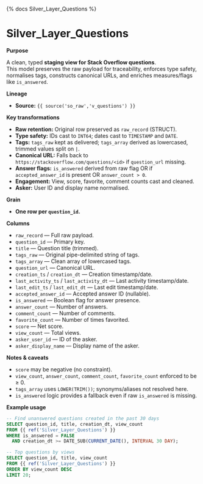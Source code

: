 {% docs Silver_Layer_Questions %}

# Silver_Layer_Questions

**Purpose**

A clean, typed **staging view for Stack Overflow questions**.  
This model preserves the raw payload for traceability, enforces type safety, normalises tags, constructs canonical URLs, and enriches measures/flags like `is_answered`.

**Lineage**

- **Source:** `{{ source('so_raw','v_questions') }}`

**Key transformations**

- **Raw retention:** Original row preserved as `raw_record` (STRUCT).  
- **Type safety:** IDs cast to `INT64`; dates cast to `TIMESTAMP` and `DATE`.  
- **Tags:** `tags_raw` kept as delivered; `tags_array` derived as lowercased, trimmed values split on `|`.  
- **Canonical URL:** Falls back to `https://stackoverflow.com/questions/<id>` if `question_url` missing.  
- **Answer flags:** `is_answered` derived from raw flag OR if `accepted_answer_id` is present OR `answer_count > 0`.  
- **Engagement:** View, score, favorite, comment counts cast and cleaned.  
- **Asker:** User ID and display name normalised.

**Grain**

- **One row per `question_id`.**

**Columns**

- `raw_record` — Full raw payload.  
- `question_id` — Primary key.  
- `title` — Question title (trimmed).  
- `tags_raw` — Original pipe-delimited string of tags.  
- `tags_array` — Clean array of lowercased tags.  
- `question_url` — Canonical URL.  
- `creation_ts` / `creation_dt` — Creation timestamp/date.  
- `last_activity_ts` / `last_activity_dt` — Last activity timestamp/date.  
- `last_edit_ts` / `last_edit_dt` — Last edit timestamp/date.  
- `accepted_answer_id` — Accepted answer ID (nullable).  
- `is_answered` — Boolean flag for answer presence.  
- `answer_count` — Number of answers.  
- `comment_count` — Number of comments.  
- `favorite_count` — Number of times favorited.  
- `score` — Net score.  
- `view_count` — Total views.  
- `asker_user_id` — ID of the asker.  
- `asker_display_name` — Display name of the asker.

**Notes & caveats**

- `score` may be negative (no constraint).  
- `view_count`, `answer_count`, `comment_count`, `favorite_count` enforced to be ≥ 0.  
- `tags_array` uses `LOWER(TRIM())`; synonyms/aliases not resolved here.  
- `is_answered` logic provides a fallback even if raw `is_answered` is missing.

**Example usage**

```sql
-- Find unanswered questions created in the past 30 days
SELECT question_id, title, creation_dt, view_count
FROM {{ ref('Silver_Layer_Questions') }}
WHERE is_answered = FALSE
  AND creation_dt >= DATE_SUB(CURRENT_DATE(), INTERVAL 30 DAY);

-- Top questions by views
SELECT question_id, title, view_count
FROM {{ ref('Silver_Layer_Questions') }}
ORDER BY view_count DESC
LIMIT 20;
